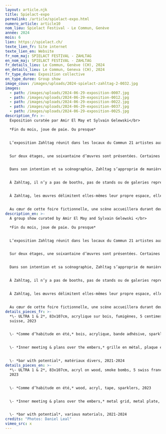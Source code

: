 ```yaml
---
layout: article.njk
title: Spielact-expo
permalink: /article/spielact-expo.html
numero_article: article10
nom_lieu: Spielact Festival - Le Commun, Genève
année: 2024
mois: 6
lien: https://spielact.ch/
texte_lien_fr: Site internet
texte_lien_en: Website
fr_nom_maj: SPIELACT FESTIVAL - ZAHLTAG
en_nom_maj: SPIELACT FESTIVAL - ZAHLTAG
fr_details_lieu: Le Commun, Genève (CH), 2024
en_details_lieu: Le Commun, Geneva (CH), 2024
fr_type_duree: Exposition collective
en_type_duree: Group show
image_couv: /images/uploads/2024-spielact-zahltag-2-0032.jpg
images:
  - path: /images/uploads/2024-06-29-exposition-0007.jpg
  - path: /images/uploads/2024-06-29-exposition-0012.jpg
  - path: /images/uploads/2024-06-29-exposition-0022.jpg
  - path: /images/uploads/2024-06-29-exposition-0037.jpg
  - path: /images/uploads/2024-06-29-exposition-0025.jpg
description_fr: >-
  Exposition curatée par Amir El May et Sylvain Gelewski</br> 

  *Fin du mois, joue de paie. Ou presque*


  L’exposition Zahltag réunit dans les locaux du Commun 21 artistes aux pratiques et parcours variés, du 19 au 29 juin. Le titre fait référence, en allemand, à l’expression commune «c’est jour de paie». Il interroge directement le statut de l’artiste et la nature du travail artistique, un domaine où ce sont plutôt l’irrégularité des revenus et l’absence de salaire qui sont monnaie courante.


  Sur deux étages, une soixantaine d’œuvres sont présentées. Certaines appréhendent ce sujet de manière plus ou moins immédiate, à travers leurs propos, formes, sujets, matières ou encore leurs références et métaphores, d’autres laissent place à plusieurs interprétations possibles.


  Dans son intention et sa scénographie, Zahltag s’approprie de manière ludique et observatrice le concept de foire, un type d’événement emblématique du marché de l’art, et propose au public de se plonger dans l’ambiance d’une foire d’art contemporain imaginaire ou fantasmée.


  À Zahltag, il n’y a pas de booths, pas de stands ou de galeries représentant les artistes, ni d’espace VIP. Pas non plus de billet d’entrée, ni prix décernés, tandis que les œuvres ne sont pas mises à la vente.


  À Zahltag, les œuvres délimitent elles-mêmes leur propre espace, elles dialoguent souvent et prennent parfois sens ensemble. Leur valeur n’est pas fixée en termes monétaires mais par leur singularité et leur pertinence, à travers le regard des visiteur·euse·x·s.


  Au cœur de cette foire fictionnelle, une scène accueillera durant deux jours une série de discussions : elles offriront un éclairage sur les enjeux liés à l’exposition et à la thématique du travail de l’art, fil rouge de la 6e édition de Spielact.
description_en: >-
  A group show curated by Amir El May and Sylvain Gelewski </br> 

  *Fin du mois, joue de paie. Ou presque*


  L’exposition Zahltag réunit dans les locaux du Commun 21 artistes aux pratiques et parcours variés, du 19 au 29 juin. Le titre fait référence, en allemand, à l’expression commune «c’est jour de paie». Il interroge directement le statut de l’artiste et la nature du travail artistique, un domaine où ce sont plutôt l’irrégularité des revenus et l’absence de salaire qui sont monnaie courante.


  Sur deux étages, une soixantaine d’œuvres sont présentées. Certaines appréhendent ce sujet de manière plus ou moins immédiate, à travers leurs propos, formes, sujets, matières ou encore leurs références et métaphores, d’autres laissent place à plusieurs interprétations possibles.


  Dans son intention et sa scénographie, Zahltag s’approprie de manière ludique et observatrice le concept de foire, un type d’événement emblématique du marché de l’art, et propose au public de se plonger dans l’ambiance d’une foire d’art contemporain imaginaire ou fantasmée.


  À Zahltag, il n’y a pas de booths, pas de stands ou de galeries représentant les artistes, ni d’espace VIP. Pas non plus de billet d’entrée, ni prix décernés, tandis que les œuvres ne sont pas mises à la vente.


  À Zahltag, les œuvres délimitent elles-mêmes leur propre espace, elles dialoguent souvent et prennent parfois sens ensemble. Leur valeur n’est pas fixée en termes monétaires mais par leur singularité et leur pertinence, à travers le regard des visiteur·euse·x·s.


  Au cœur de cette foire fictionnelle, une scène accueillera durant deux jours une série de discussions : elles offriront un éclairage sur les enjeux liés à l’exposition et à la thématique du travail de l’art, fil rouge de la 6e édition de Spielact.
details_pieces_fr: >-
  *\- ULTRA 1 & 2*, 83x107cm, acrylique sur bois, fumigènes, 5 centimes de franc
  suisse, 2023


  \- *Comme d’habitude en été,* bois, acrylique, bande adhésive, sparklers, 2023


  \- *Inner meeting & plans over the embers,* grille en métal, plaque en métal, crayon & lettraset sur papier, 2022


  \- *bar with potential*, matériaux divers, 2021-2024
details_pieces_en: >-
  *\- ULTRA 1 & 2*, 83x107cm, acryl on wood, smoke bombs, 5 swiss francs cents,
  2023


  \- *Comme d’habitude en été,* wood, acryl, tape, sparklers, 2023


  \- *Inner meeting & plans over the embers,* metal grid, metal plate, pencil & dry transfer on paper, 2022


  \- *bar with potential*, various materials, 2021-2024
credits: "Photos: Daniel Leal"
vimeo_src: x
---
```

